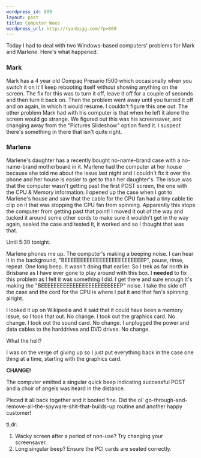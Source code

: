 ```yaml
--- 
wordpress_id: 809
layout: post
title: Computer Woes
wordpress_url: http://ryanbigg.com/?p=809
---
```

Today I had to deal with two Windows-based computers' problems for Mark and Marlene. Here's what happened.

<h3>Mark</h3>

Mark has a 4 year old Compaq Presario f500 which occasionally when you switch it on it'll keep rebooting itself without showing anything on the screen. The fix for this was to turn it off, leave it off for a couple of seconds and then turn it back on. Then the problem went away until you turned it off and on again, in which it would resume. I couldn't figure this one out. The other problem Mark had with his computer is that when he left it alone the screen would go strange. We figured out this was his screensaver, and changing away from the "Pictures Slideshow" option fixed it. I suspect there's something in there that isn't quite right.

<h3>Marlene</h3>

Marlene's daughter has a recently bought no-name-brand case with a no-name-brand motherboard in it. Marlene had the computer at her house because she told me about the issue last night and I couldn't fix it over the phone and her house is easier to get to than her daughter's. The issue was that the computer wasn't getting past the first POST screen, the one with the CPU & Memory information. I opened up the case when I got to Marlene's house and saw that the cable for the CPU fan had a tiny cable tie clip on it that was stopping the CPU fan from spinning. Apparently this stops the computer from getting past that point! I moved it out of the way and tucked it around some other cords to make sure it wouldn't get in the way again, sealed the case and tested it, it worked and so I thought that was that.

Until 5:30 tonight.

Marlene phones me up. The computer's making a beeping noise. I can hear it in the background, "BEEEEEEEEEEEEEEEEEEEEEEEEEP", pause, rinse, repeat. One long beep. It wasn't doing that earlier. So I trek as far north in Brisbane as I have ever gone to play around with this box. I <strong>needed</strong> to fix this problem as I felt it was something I did. I get there and sure enough it's making the "BEEEEEEEEEEEEEEEEEEEEEEEEEP" noise. I take the side off the case and the cord for the CPU is where I put it and that fan's spinning alright.

I looked it up on Wikipedia and it said that it could have been a memory issue, so I took that out. No change.
I took out the graphics card. No change.
I took out the sound card. No change.
I unplugged the power and data cables to the harddrives and DVD drives. No change.

What the hell?

I was on the verge of giving up so I just put everything back in the case one thing at a time, starting with the graphics card.

<strong>CHANGE!</strong>

The computer emitted a singular quick beep indicating successful POST and a choir of angels was heard in the distance. 

Pieced it all back together and it booted fine. Did the ol' go-through-and-remove-all-the-spyware-shit-that-builds-up routine and another happy customer!

tl;dr:

1. Wacky screen after a period of non-use? Try changing your screensaver.
2. Long singular beep? Ensure the PCI cards are seated correctly.


